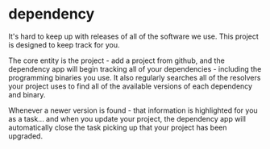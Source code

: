 dependency
==========

It's hard to keep up with releases of all of the software we use. This
project is designed to keep track for you.

The core entity is the project - add a project from github, and the
dependency app will begin tracking all of your dependencies -
including the programming binaries you use. It also regularly
searches all of the resolvers your project uses to find all of the
available versions of each dependency and binary.

Whenever a newer version is found - that information is highlighted
for you as a task... and when you update your project, the dependency
app will automatically close the task picking up that your project has
been upgraded.
